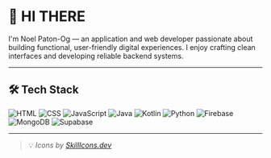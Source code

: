 # 👋 HI THERE  

I'm Noel Paton-Og — an application and web developer passionate about building functional, user-friendly digital experiences. I enjoy crafting clean interfaces and developing reliable backend systems.

---

## 🛠 Tech Stack

![HTML](https://skillicons.dev/icons?i=html)
![CSS](https://skillicons.dev/icons?i=css)
![JavaScript](https://skillicons.dev/icons?i=js)
![Java](https://skillicons.dev/icons?i=java)
![Kotlin](https://skillicons.dev/icons?i=kotlin)
![Python](https://skillicons.dev/icons?i=python)
![Firebase](https://skillicons.dev/icons?i=firebase)
![MongoDB](https://skillicons.dev/icons?i=mongodb)
![Supabase](https://skillicons.dev/icons?i=supabase)

---

> 💡 *Icons by [SkillIcons.dev](https://skillicons.dev)*
